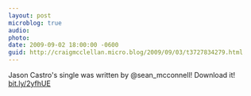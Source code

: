 ```yaml
---
layout: post
microblog: true
audio: 
photo: 
date: 2009-09-02 18:00:00 -0600
guid: http://craigmcclellan.micro.blog/2009/09/03/t3727834279.html
---
```

Jason Castro's single was written by @sean_mcconnell!  Download it! [bit.ly/2yfhUE](http://bit.ly/2yfhUE)
